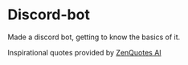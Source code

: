 # Discord-bot
 
Made a discord bot, getting to know the basics of it.

Inspirational quotes provided by [ZenQuotes AI](https://zenquotes.io/) 
